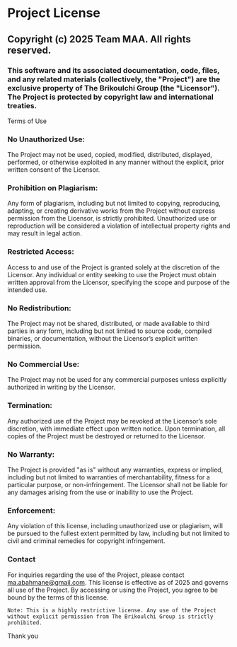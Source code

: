 # Project License
## Copyright (c) 2025 Team MAA. All rights reserved.

### This software and its associated documentation, code, files, and any related materials (collectively, the "Project") are the exclusive property of The Brikoulchi Group (the "Licensor"). The Project is protected by copyright law and international treaties.
Terms of Use

### No Unauthorized Use: 
The Project may not be used, copied, modified, distributed, displayed, performed, or otherwise exploited in any manner without the explicit, prior written consent of the Licensor.

### Prohibition on Plagiarism:
Any form of plagiarism, including but not limited to copying, reproducing, adapting, or creating derivative works from the Project without express permission from the Licensor, is strictly prohibited. Unauthorized use or reproduction will be considered a violation of intellectual property rights and may result in legal action.

### Restricted Access: 
Access to and use of the Project is granted solely at the discretion of the Licensor. Any individual or entity seeking to use the Project must obtain written approval from the Licensor, specifying the scope and purpose of the intended use.

### No Redistribution: 
The Project may not be shared, distributed, or made available to third parties in any form, including but not limited to source code, compiled binaries, or documentation, without the Licensor’s explicit written permission.

### No Commercial Use: 
The Project may not be used for any commercial purposes unless explicitly authorized in writing by the Licensor.

### Termination: 
Any authorized use of the Project may be revoked at the Licensor’s sole discretion, with immediate effect upon written notice. Upon termination, all copies of the Project must be destroyed or returned to the Licensor.

### No Warranty: 
The Project is provided "as is" without any warranties, express or implied, including but not limited to warranties of merchantability, fitness for a particular purpose, or non-infringement. The Licensor shall not be liable for any damages arising from the use or inability to use the Project.

### Enforcement: 
Any violation of this license, including unauthorized use or plagiarism, will be pursued to the fullest extent permitted by law, including but not limited to civil and criminal remedies for copyright infringement.


### Contact
For inquiries regarding the use of the Project, please contact ma.abahmane@gmail.com.
This license is effective as of 2025 and governs all use of the Project. By accessing or using the Project, you agree to be bound by the terms of this license.

``` Note: This is a highly restrictive license. Any use of the Project without explicit permission from The Brikoulchi Group is strictly prohibited. ```


Thank you
